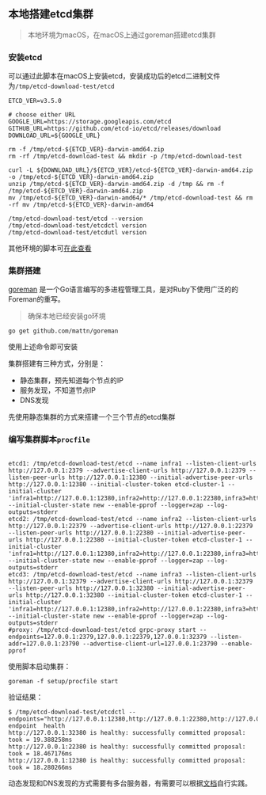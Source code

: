 ## 本地搭建etcd集群

> 本地环境为macOS，在macOS上通过goreman搭建etcd集群

### 安装etcd

可以通过此脚本在macOS上安装etcd，安装成功后的etcd二进制文件为`/tmp/etcd-download-test/etcd`

``` shell
ETCD_VER=v3.5.0

# choose either URL
GOOGLE_URL=https://storage.googleapis.com/etcd
GITHUB_URL=https://github.com/etcd-io/etcd/releases/download
DOWNLOAD_URL=${GOOGLE_URL}

rm -f /tmp/etcd-${ETCD_VER}-darwin-amd64.zip
rm -rf /tmp/etcd-download-test && mkdir -p /tmp/etcd-download-test

curl -L ${DOWNLOAD_URL}/${ETCD_VER}/etcd-${ETCD_VER}-darwin-amd64.zip -o /tmp/etcd-${ETCD_VER}-darwin-amd64.zip
unzip /tmp/etcd-${ETCD_VER}-darwin-amd64.zip -d /tmp && rm -f /tmp/etcd-${ETCD_VER}-darwin-amd64.zip
mv /tmp/etcd-${ETCD_VER}-darwin-amd64/* /tmp/etcd-download-test && rm -rf mv /tmp/etcd-${ETCD_VER}-darwin-amd64

/tmp/etcd-download-test/etcd --version
/tmp/etcd-download-test/etcdctl version
/tmp/etcd-download-test/etcdutl version
```

其他环境的脚本可[在此查看](https://github.com/etcd-io/etcd/releases)

### 集群搭建

[goreman](https://github.com/mattn/goreman) 是一个Go语言编写的多进程管理工具，是对Ruby下使用广泛的的Foreman的重写。

> 确保本地已经安装go环境

```shell
go get github.com/mattn/goreman
```
使用上述命令即可安装

集群搭建有三种方式，分别是：
- 静态集群，预先知道每个节点的IP
- 服务发现，不知道节点IP
- DNS发现

先使用静态集群的方式来搭建一个三个节点的etcd集群

### 编写集群脚本`procfile`

```shell

etcd1: /tmp/etcd-download-test/etcd --name infra1 --listen-client-urls http://127.0.0.1:2379 --advertise-client-urls http://127.0.0.1:2379 --listen-peer-urls http://127.0.0.1:12380 --initial-advertise-peer-urls http://127.0.0.1:12380 --initial-cluster-token etcd-cluster-1 --initial-cluster 'infra1=http://127.0.0.1:12380,infra2=http://127.0.0.1:22380,infra3=http://127.0.0.1:32380' --initial-cluster-state new --enable-pprof --logger=zap --log-outputs=stderr
etcd2: /tmp/etcd-download-test/etcd --name infra2 --listen-client-urls http://127.0.0.1:22379 --advertise-client-urls http://127.0.0.1:22379 --listen-peer-urls http://127.0.0.1:22380 --initial-advertise-peer-urls http://127.0.0.1:22380 --initial-cluster-token etcd-cluster-1 --initial-cluster 'infra1=http://127.0.0.1:12380,infra2=http://127.0.0.1:22380,infra3=http://127.0.0.1:32380' --initial-cluster-state new --enable-pprof --logger=zap --log-outputs=stderr
etcd3: /tmp/etcd-download-test/etcd --name infra3 --listen-client-urls http://127.0.0.1:32379 --advertise-client-urls http://127.0.0.1:32379 --listen-peer-urls http://127.0.0.1:32380 --initial-advertise-peer-urls http://127.0.0.1:32380 --initial-cluster-token etcd-cluster-1 --initial-cluster 'infra1=http://127.0.0.1:12380,infra2=http://127.0.0.1:22380,infra3=http://127.0.0.1:32380' --initial-cluster-state new --enable-pprof --logger=zap --log-outputs=stderr
#proxy: /tmp/etcd-download-test/etcd grpc-proxy start --endpoints=127.0.0.1:2379,127.0.0.1:22379,127.0.0.1:32379 --listen-addr=127.0.0.1:23790 --advertise-client-url=127.0.0.1:23790 --enable-pprof

```

使用脚本启动集群：

```shell
goreman -f setup/procfile start
```

验证结果：

```shell
$ /tmp/etcd-download-test/etcdctl --endpoints="http://127.0.0.1:12380,http://127.0.0.1:22380,http://127.0.0.1:32380" endpoint  health
http://127.0.0.1:32380 is healthy: successfully committed proposal: took = 19.388258ms
http://127.0.0.1:22380 is healthy: successfully committed proposal: took = 18.467176ms
http://127.0.0.1:12380 is healthy: successfully committed proposal: took = 18.280266ms
```

动态发现和DNS发现的方式需要有多台服务器，有需要可以根据[文档](https://etcd.io/docs/v3.5/op-guide/clustering/#etcd-discovery)自行实践。

